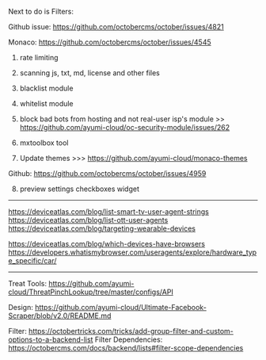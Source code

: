 Next to do is Filters:

Github issue: https://github.com/octobercms/october/issues/4821

Monaco: https://github.com/octobercms/october/issues/4545

1. rate limiting

2. scanning js, txt, md, license and other files

3. blacklist module

4. whitelist module

5. block bad bots from hosting and not real-user isp's module >> https://github.com/ayumi-cloud/oc-security-module/issues/262

6. mxtoolbox tool

7. Update themes >>> https://github.com/ayumi-cloud/monaco-themes

Github: https://github.com/octobercms/october/issues/4959

8. preview settings checkboxes widget


------------

https://deviceatlas.com/blog/list-smart-tv-user-agent-strings
https://deviceatlas.com/blog/list-ott-user-agents
https://deviceatlas.com/blog/targeting-wearable-devices

https://deviceatlas.com/blog/which-devices-have-browsers
https://developers.whatismybrowser.com/useragents/explore/hardware_type_specific/car/

----------

Treat Tools: https://github.com/ayumi-cloud/ThreatPinchLookup/tree/master/configs/API

Design: https://github.com/ayumi-cloud/Ultimate-Facebook-Scraper/blob/v2.0/README.md

Filter: https://octobertricks.com/tricks/add-group-filter-and-custom-options-to-a-backend-list
Filter Dependencies: https://octobercms.com/docs/backend/lists#filter-scope-dependencies
